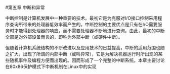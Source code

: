 #第五章 中断和异常

中断控制是计算机发展中一种重要的技术。最初它是为克服对I/O接口控制采用程序查询所带来的处理器低效率而产生的。中断控制的主要优点是只有在I/O需要服务时才能得到处理器的响应，而不需要处理器不断地进行查询。由此，最初的中断全部是对外部设备而言的，即称为外部中断（或硬件中断）。

但随着计算机系统结构的不断改进以及应用技术的日益提高，中断的适用范围也随之扩大，出现了所谓的内部中断（或叫异常），它是为解决机器运行时所出现的某些随机事件及编程方便而出现的。因而形成了一个完整的中断系统。本章主要讨论在80x86保护模式下中断机制在Linux中的实现